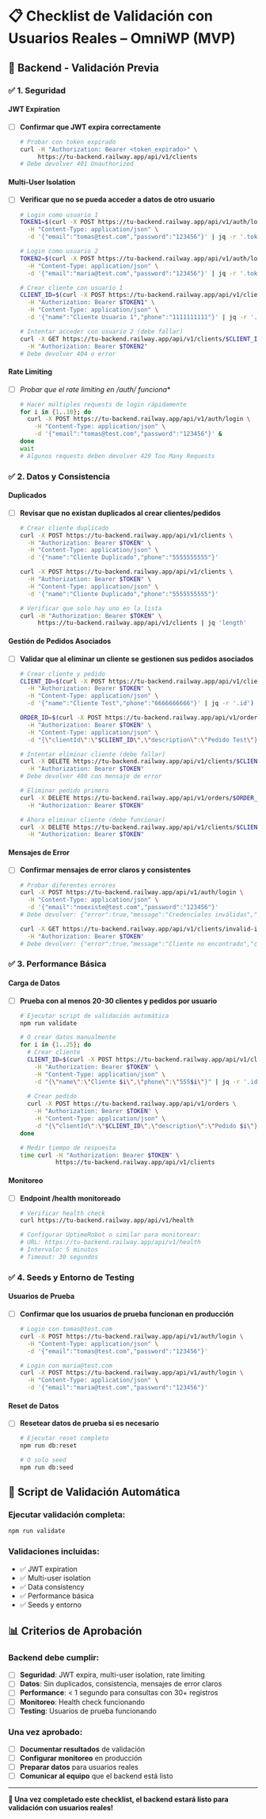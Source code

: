 # 📋 Checklist de Validación con Usuarios Reales – OmniWP (MVP)

## 🔐 **Backend - Validación Previa**

### ✅ **1. Seguridad**

#### **JWT Expiration**
- [ ] **Confirmar que JWT expira correctamente**
  ```bash
  # Probar con token expirado
  curl -H "Authorization: Bearer <token_expirado>" \
       https://tu-backend.railway.app/api/v1/clients
  # Debe devolver 401 Unauthorized
  ```

#### **Multi-User Isolation**
- [ ] **Verificar que no se pueda acceder a datos de otro usuario**
  ```bash
  # Login como usuario 1
  TOKEN1=$(curl -X POST https://tu-backend.railway.app/api/v1/auth/login \
    -H "Content-Type: application/json" \
    -d '{"email":"tomas@test.com","password":"123456"}' | jq -r '.token')
  
  # Login como usuario 2
  TOKEN2=$(curl -X POST https://tu-backend.railway.app/api/v1/auth/login \
    -H "Content-Type: application/json" \
    -d '{"email":"maria@test.com","password":"123456"}' | jq -r '.token')
  
  # Crear cliente con usuario 1
  CLIENT_ID=$(curl -X POST https://tu-backend.railway.app/api/v1/clients \
    -H "Authorization: Bearer $TOKEN1" \
    -H "Content-Type: application/json" \
    -d '{"name":"Cliente Usuario 1","phone":"1111111111"}' | jq -r '.id')
  
  # Intentar acceder con usuario 2 (debe fallar)
  curl -X GET https://tu-backend.railway.app/api/v1/clients/$CLIENT_ID \
    -H "Authorization: Bearer $TOKEN2"
  # Debe devolver 404 o error
  ```

#### **Rate Limiting**
- [ ] **Probar que el rate limiting en /auth/* funciona**
  ```bash
  # Hacer múltiples requests de login rápidamente
  for i in {1..10}; do
    curl -X POST https://tu-backend.railway.app/api/v1/auth/login \
      -H "Content-Type: application/json" \
      -d '{"email":"tomas@test.com","password":"123456"}' &
  done
  wait
  # Algunos requests deben devolver 429 Too Many Requests
  ```

### ✅ **2. Datos y Consistencia**

#### **Duplicados**
- [ ] **Revisar que no existan duplicados al crear clientes/pedidos**
  ```bash
  # Crear cliente duplicado
  curl -X POST https://tu-backend.railway.app/api/v1/clients \
    -H "Authorization: Bearer $TOKEN" \
    -H "Content-Type: application/json" \
    -d '{"name":"Cliente Duplicado","phone":"5555555555"}'
  
  curl -X POST https://tu-backend.railway.app/api/v1/clients \
    -H "Authorization: Bearer $TOKEN" \
    -H "Content-Type: application/json" \
    -d '{"name":"Cliente Duplicado","phone":"5555555555"}'
  
  # Verificar que solo hay uno en la lista
  curl -H "Authorization: Bearer $TOKEN" \
       https://tu-backend.railway.app/api/v1/clients | jq 'length'
  ```

#### **Gestión de Pedidos Asociados**
- [ ] **Validar que al eliminar un cliente se gestionen sus pedidos asociados**
  ```bash
  # Crear cliente y pedido
  CLIENT_ID=$(curl -X POST https://tu-backend.railway.app/api/v1/clients \
    -H "Authorization: Bearer $TOKEN" \
    -H "Content-Type: application/json" \
    -d '{"name":"Cliente Test","phone":"6666666666"}' | jq -r '.id')
  
  ORDER_ID=$(curl -X POST https://tu-backend.railway.app/api/v1/orders \
    -H "Authorization: Bearer $TOKEN" \
    -H "Content-Type: application/json" \
    -d "{\"clientId\":\"$CLIENT_ID\",\"description\":\"Pedido Test\"}" | jq -r '.id')
  
  # Intentar eliminar cliente (debe fallar)
  curl -X DELETE https://tu-backend.railway.app/api/v1/clients/$CLIENT_ID \
    -H "Authorization: Bearer $TOKEN"
  # Debe devolver 400 con mensaje de error
  
  # Eliminar pedido primero
  curl -X DELETE https://tu-backend.railway.app/api/v1/orders/$ORDER_ID \
    -H "Authorization: Bearer $TOKEN"
  
  # Ahora eliminar cliente (debe funcionar)
  curl -X DELETE https://tu-backend.railway.app/api/v1/clients/$CLIENT_ID \
    -H "Authorization: Bearer $TOKEN"
  ```

#### **Mensajes de Error**
- [ ] **Confirmar mensajes de error claros y consistentes**
  ```bash
  # Probar diferentes errores
  curl -X POST https://tu-backend.railway.app/api/v1/auth/login \
    -H "Content-Type: application/json" \
    -d '{"email":"noexiste@test.com","password":"123456"}'
  # Debe devolver: {"error":true,"message":"Credenciales inválidas","code":"INVALID_CREDENTIALS"}
  
  curl -X GET https://tu-backend.railway.app/api/v1/clients/invalid-id \
    -H "Authorization: Bearer $TOKEN"
  # Debe devolver: {"error":true,"message":"Cliente no encontrado","code":"CLIENT_NOT_FOUND"}
  ```

### ✅ **3. Performance Básica**

#### **Carga de Datos**
- [ ] **Prueba con al menos 20-30 clientes y pedidos por usuario**
  ```bash
  # Ejecutar script de validación automática
  npm run validate
  
  # O crear datos manualmente
  for i in {1..25}; do
    # Crear cliente
    CLIENT_ID=$(curl -X POST https://tu-backend.railway.app/api/v1/clients \
      -H "Authorization: Bearer $TOKEN" \
      -H "Content-Type: application/json" \
      -d "{\"name\":\"Cliente $i\",\"phone\":\"555$i\"}" | jq -r '.id')
    
    # Crear pedido
    curl -X POST https://tu-backend.railway.app/api/v1/orders \
      -H "Authorization: Bearer $TOKEN" \
      -H "Content-Type: application/json" \
      -d "{\"clientId\":\"$CLIENT_ID\",\"description\":\"Pedido $i\"}"
  done
  
  # Medir tiempo de respuesta
  time curl -H "Authorization: Bearer $TOKEN" \
            https://tu-backend.railway.app/api/v1/clients
  ```

#### **Monitoreo**
- [ ] **Endpoint /health monitoreado**
  ```bash
  # Verificar health check
  curl https://tu-backend.railway.app/api/v1/health
  
  # Configurar UptimeRobot o similar para monitorear:
  # URL: https://tu-backend.railway.app/api/v1/health
  # Intervalo: 5 minutos
  # Timeout: 30 segundos
  ```

### ✅ **4. Seeds y Entorno de Testing**

#### **Usuarios de Prueba**
- [ ] **Confirmar que los usuarios de prueba funcionan en producción**
  ```bash
  # Login con tomas@test.com
  curl -X POST https://tu-backend.railway.app/api/v1/auth/login \
    -H "Content-Type: application/json" \
    -d '{"email":"tomas@test.com","password":"123456"}'
  
  # Login con maria@test.com
  curl -X POST https://tu-backend.railway.app/api/v1/auth/login \
    -H "Content-Type: application/json" \
    -d '{"email":"maria@test.com","password":"123456"}'
  ```

#### **Reset de Datos**
- [ ] **Resetear datos de prueba si es necesario**
  ```bash
  # Ejecutar reset completo
  npm run db:reset
  
  # O solo seed
  npm run db:seed
  ```

## 🎯 **Script de Validación Automática**

### **Ejecutar validación completa:**
```bash
npm run validate
```

### **Validaciones incluidas:**
- ✅ JWT expiration
- ✅ Multi-user isolation
- ✅ Data consistency
- ✅ Performance básica
- ✅ Seeds y entorno

## 📊 **Criterios de Aprobación**

### **Backend debe cumplir:**
- [ ] **Seguridad**: JWT expira, multi-user isolation, rate limiting
- [ ] **Datos**: Sin duplicados, consistencia, mensajes de error claros
- [ ] **Performance**: < 1 segundo para consultas con 30+ registros
- [ ] **Monitoreo**: Health check funcionando
- [ ] **Testing**: Usuarios de prueba funcionando

### **Una vez aprobado:**
- [ ] **Documentar resultados** de validación
- [ ] **Configurar monitoreo** en producción
- [ ] **Preparar datos** para usuarios reales
- [ ] **Comunicar al equipo** que el backend está listo

---

**🎉 Una vez completado este checklist, el backend estará listo para validación con usuarios reales!**

